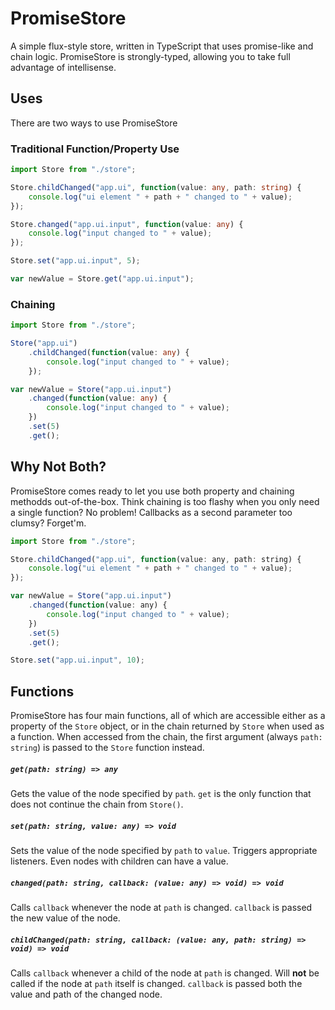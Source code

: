 # PromiseStore
A simple flux-style store, written in TypeScript that uses promise-like and chain logic.  PromiseStore is strongly-typed, allowing you to take full advantage of intellisense.

## Uses
There are two ways to use PromiseStore

### Traditional Function/Property Use

```typescript
import Store from "./store";

Store.childChanged("app.ui", function(value: any, path: string) {
    console.log("ui element " + path + " changed to " + value);
});

Store.changed("app.ui.input", function(value: any) {
    console.log("input changed to " + value);
});

Store.set("app.ui.input", 5);

var newValue = Store.get("app.ui.input");
```

### Chaining

```typescript
import Store from "./store";

Store("app.ui")
    .childChanged(function(value: any) {
        console.log("input changed to " + value);
    });

var newValue = Store("app.ui.input")
    .changed(function(value: any) {
        console.log("input changed to " + value);
    })
    .set(5)
    .get();
```

## Why Not Both?
PromiseStore comes ready to let you use both property and chaining methodds out-of-the-box.  Think chaining is too flashy when you only need a single function?  No problem!  Callbacks as a second parameter too clumsy?  Forget'm.

```javascript
import Store from "./store";

Store.childChanged("app.ui", function(value: any, path: string) {
    console.log("ui element " + path + " changed to " + value);
});

var newValue = Store("app.ui.input")
    .changed(function(value: any) {
        console.log("input changed to " + value);
    })
    .set(5)
    .get();

Store.set("app.ui.input", 10);
```

## Functions
PromiseStore has four main functions, all of which are accessible either as a property of the `Store` object, or in the chain returned by `Store` when used as a function.  When accessed from the chain, the first argument (always `path: string`) is passed to the `Store` function instead.

##### `get(path: string) => any`
Gets the value of the node specified by `path`.  `get` is the only function that does not continue the chain from `Store()`.

##### `set(path: string, value: any) => void`
Sets the value of the node specified by `path` to `value`.  Triggers appropriate listeners.  Even nodes with children can have a value.

##### `changed(path: string, callback: (value: any) => void) => void`
Calls `callback` whenever the node at `path` is changed.  `callback` is passed the new value of the node.

##### `childChanged(path: string, callback: (value: any, path: string) => void) => void`
Calls `callback` whenever a child of the node at `path` is changed.  Will **not** be called if the node at `path` itself is changed.  `callback` is passed both the value and path of the changed node.
